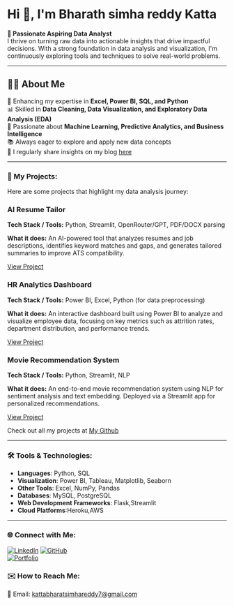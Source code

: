 # Hi 👋, I'm Bharath simha reddy Katta

**🎯 Passionate Aspiring Data Analyst**  
I thrive on turning raw data into actionable insights that drive impactful decisions. With a strong foundation in data analysis and visualization, I'm continuously exploring tools and techniques to solve real-world problems.

---

## 👨‍💻 About Me  
🌱 Enhancing my expertise in **Excel, Power BI, SQL, and Python**  
📊 Skilled in **Data Cleaning, Data Visualization, and Exploratory Data Analysis (EDA)**  
🧠 Passionate about **Machine Learning, Predictive Analytics, and Business Intelligence**  
📚 Always eager to explore and apply new data concepts  
📝 I regularly share insights on my blog [here](https://bharathwritesaboutai.blogspot.com/)

  

---

### 🚀 My Projects:
Here are some projects that highlight my data analysis journey:
<div class="project">
  <h3>AI Resume Tailor</h3>
  <p><strong>Tech Stack / Tools:</strong> Python, Streamlit, OpenRouter/GPT, PDF/DOCX parsing</p>
  <p><strong>What it does:</strong> An AI-powered tool that analyzes resumes and job descriptions, identifies keyword matches and gaps, and generates tailored summaries to improve ATS compatibility.</p>
  <p><a href="https://github.com/Bharathsimhareddykatta/ai-resume-tailor" target="_blank">View Project</a></p>
</div>

<div class="project">
  <h3>HR Analytics Dashboard</h3>
  <p><strong>Tech Stack / Tools:</strong> Power BI, Excel, Python (for data preprocessing)</p>
  <p><strong>What it does:</strong> An interactive dashboard built using Power BI to analyze and visualize employee data, focusing on key metrics such as attrition rates, department distribution, and performance trends.</p>
  <p><a href="https://github.com/Bharathsimhareddykatta/HR-Analytics-Dashboard" target="_blank">View Project</a></p>
</div>

<div class="project">
  <h3>Movie Recommendation System</h3>
  <p><strong>Tech Stack / Tools:</strong> Python, Streamlit, NLP</p>
  <p><strong>What it does:</strong> An end-to-end movie recommendation system using NLP for sentiment analysis and text embedding. Deployed via a Streamlit app for personalized recommendations.</p>
  <p><a href="#" target="_blank">View Project</a></p>
</div>

Check out all my projects at [My Github](https://github.com/Bharathsimhareddykatta)

---

### 🛠️ Tools & Technologies:
- **Languages**: Python, SQL  
- **Visualization**: Power BI, Tableau, Matplotlib, Seaborn  
- **Other Tools**: Excel, NumPy, Pandas  
- **Databases**: MySQL, PostgreSQL
- **Web Development Frameworks**: Flask,Streamlit
- **Cloud Platforms**:Heroku,AWS

---

<!-- ### 📈 Currently Working On:
- Building a comprehensive **HR Analytics Dashboard** using Power BI  
- Exploring **Advanced SQL Queries** for data extraction and transformation  
- Deepening my knowledge of **Statistical Analysis** -->

### 🌐 Connect with Me:
[![LinkedIn](https://img.shields.io/badge/LinkedIn-blue?style=flat-square&logo=linkedin)](https://www.linkedin.com/in/bharathsimhareddy-katta/)
[![GitHub](https://img.shields.io/badge/GitHub-black?style=flat-square&logo=github)](https://github.com/Bharathsimhareddykatta)  
[![Portfolio](https://img.shields.io/badge/Portfolio-website-green?style=flat-square&logo=codepen)](https://bharathsimhareddykatta.github.io/bharathsimha.github.io/)

### ✉️ How to Reach Me:
📧 Email: kattabharatsimhareddy7@gmail.com  
